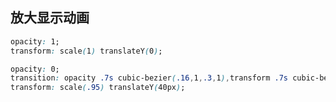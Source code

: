 ## 放大显示动画

```css
opacity: 1;
transform: scale(1) translateY(0);
```

```css
opacity: 0;
transition: opacity .7s cubic-bezier(.16,1,.3,1),transform .7s cubic-bezier(.16,1,.3,1);
transform: scale(.95) translateY(40px);
```

